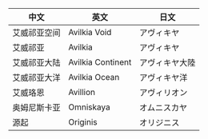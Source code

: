 | 中文 | 英文 | 日文 |
| --- | --- | --- |
| 艾威祁亚空间 | Avilkia Void | アヴィキヤ |
| 艾威祁亚 | Avilkia | アヴィキヤ |
| 艾威祁亚大陆 | Avilkia Continent | アヴィキヤ大陸 |
| 艾威祁亚大洋 | Avilkia Ocean | アヴィキヤ洋 |
| 艾威珞恩 | Avillion | アヴィリオン |
| 奥姆尼斯卡亚 | Omniskaya | オムニスカヤ |
| 源起 | Originis | オリジニス |